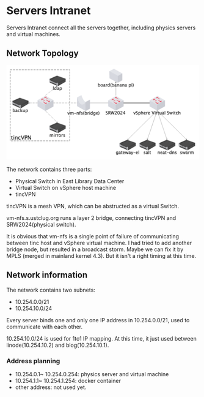 # Servers Intranet

Servers Intranet connect all the servers together, including physics servers and virtual machines.

## Network Topology

![topology](img/topology.png)

The network contains three parts:

- Physical Switch in East Library Data Center
- Virtual Switch on vSphere host machine
- tincVPN

tincVPN is a mesh VPN, which can be abstructed as a virtual Switch.

vm-nfs.s.ustclug.org runs a layer 2 bridge, connecting tincVPN and SRW2024(physical switch).

It is obvious that vm-nfs is a single point of failure of communicating between tinc host and vSphere virtual machine. I had tried to add another bridge node, but resulted in a broadcast storm. Maybe we can fix it by MPLS (merged in mainland kernel 4.3). But it isn't a right timing at this time.

## Network information

The network contains two subnets:

* 10.254.0.0/21
* 10.254.10.0/24

Every server binds one and only one IP address in 10.254.0.0/21, used to communicate with each other.

10.254.10.0/24 is used for 1to1 IP mapping. At this time, it just used between linode(10.254.10.2) and blog(10.254.10.1).

### Address planning

* 10.254.0.1~ 10.254.0.254: physics server and virtual machine
* 10.254.1.1~ 10.254.1.254: docker container
* other address: not used yet.

